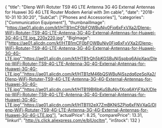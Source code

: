 {
	"title": "Dlenp WiFi Rotuter TS9 4G LTE Antenna 3G 4G External Antennas for Huawei 3G 4G LTE Router Modem Aerial with 3m cable",
	"date": "2018-10-31 10:30:20",
	"SubCat": ["Phones and Accessories"],
	"categories": ["Communication Equipment"],
	"thumbnailImage": "https://ae01.alicdn.com/kf/HTB1mCF0bFOWBuNjy0Fiq6xFxVXa2/Dlenp-WiFi-Rotuter-TS9-4G-LTE-Antenna-3G-4G-External-Antennas-for-Huawei-3G-4G-LTE.jpg_220x220.jpg",
	"BigImage": ["https://ae01.alicdn.com/kf/HTB1mCF0bFOWBuNjy0Fiq6xFxVXa2/Dlenp-WiFi-Rotuter-TS9-4G-LTE-Antenna-3G-4G-External-Antennas-for-Huawei-3G-4G-LTE.jpg","https://ae01.alicdn.com/kf/HTB1rQh5bKGSBuNjSspbq6AiipXaq/Dlenp-WiFi-Rotuter-TS9-4G-LTE-Antenna-3G-4G-External-Antennas-for-Huawei-3G-4G-LTE.jpg","https://ae01.alicdn.com/kf/HTB1zM46bQSWBuNjSszdq6zeSpXa2/Dlenp-WiFi-Rotuter-TS9-4G-LTE-Antenna-3G-4G-External-Antennas-for-Huawei-3G-4G-LTE.jpg","https://ae01.alicdn.com/kf/HTB19Bl6bKuSBuNjy1Xcq6AYjFXaX/Dlenp-WiFi-Rotuter-TS9-4G-LTE-Antenna-3G-4G-External-Antennas-for-Huawei-3G-4G-LTE.jpg","https://ae01.alicdn.com/kf/HTB11l2eX7ZmBKNjSZPiq6xFNVXaG/Dlenp-WiFi-Rotuter-TS9-4G-LTE-Antenna-3G-4G-External-Antennas-for-Huawei-3G-4G-LTE.jpg"],
	"actualPrice": 8.25,
	"comparePrice": 13.31,
	"linkurl": "http://s.click.aliexpress.com/e/blUocltm",
	"inStock": 132
}
